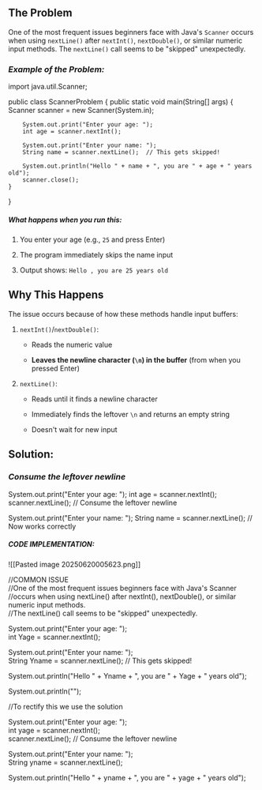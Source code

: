 
## **The Problem**

One of the most frequent issues beginners face with Java's `Scanner` occurs when using `nextLine()` after `nextInt()`, `nextDouble()`, or similar numeric input methods. The `nextLine()` call seems to be "skipped" unexpectedly.

### ***Example of the Problem:***

import java.util.Scanner;

public class ScannerProblem {
    public static void main(String[] args) {
        Scanner scanner = new Scanner(System.in);
        
        System.out.print("Enter your age: ");
        int age = scanner.nextInt();
        
        System.out.print("Enter your name: ");
        String name = scanner.nextLine();  // This gets skipped!
        
        System.out.println("Hello " + name + ", you are " + age + " years old");
        scanner.close();
    }
}

##### **What happens when you run this:**

1. You enter your age (e.g., `25` and press Enter)
    
2. The program immediately skips the name input
    
3. Output shows: `Hello , you are 25 years old`


## **Why This Happens**

The issue occurs because of how these methods handle input buffers:

1. `nextInt()`/`nextDouble()`:
    
    - Reads the numeric value
        
    - **Leaves the newline character (`\n`) in the buffer** (from when you pressed Enter)
        
2. `nextLine()`:
    
    - Reads until it finds a newline character
        
    - Immediately finds the leftover `\n` and returns an empty string
        
    - Doesn't wait for new input


## **Solution:**

### *Consume the leftover newline*

System.out.print("Enter your age: ");
int age = scanner.nextInt();
scanner.nextLine();  // Consume the leftover newline

System.out.print("Enter your name: ");
String name = scanner.nextLine();  // Now works correctly


##### **CODE IMPLEMENTATION:**

![[Pasted image 20250620005623.png]]

//COMMON ISSUE  
//One of the most frequent issues beginners face with Java's Scanner  
//occurs when using nextLine() after nextInt(), nextDouble(), or similar numeric input methods.  
//The nextLine() call seems to be "skipped" unexpectedly.  
  
System.out.print("Enter your age: ");  
int Yage = scanner.nextInt();  
  
System.out.print("Enter your name: ");  
String Yname = scanner.nextLine();  // This gets skipped!  
  
System.out.println("Hello " + Yname + ", you are " + Yage + " years old");  
  
System.out.println("");  
  
  
//To rectify this we use the solution  
  
System.out.print("Enter your age: ");  
int yage = scanner.nextInt();  
scanner.nextLine();  // Consume the leftover newline  
  
System.out.print("Enter your name: ");  
String yname = scanner.nextLine();  
  
System.out.println("Hello " + yname + ", you are " + yage + " years old");